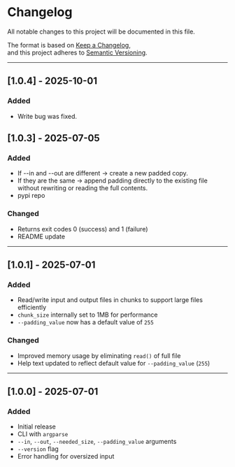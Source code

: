 # Changelog

All notable changes to this project will be documented in this file.

The format is based on [Keep a Changelog](https://keepachangelog.com/en/1.0.0/),  
and this project adheres to [Semantic Versioning](https://semver.org/spec/v2.0.0.html).

---

## [1.0.4] - 2025-10-01
### Added
- Write bug was fixed.


## [1.0.3] - 2025-07-05
### Added
- If --in and --out are different → create a new padded copy.
- If they are the same → append padding directly to the existing file without rewriting or reading the full contents.
- pypi repo


### Changed
- Returns exit codes 0 (success) and 1 (failure)
- README update

---

## [1.0.1] - 2025-07-01
### Added
- Read/write input and output files in chunks to support large files efficiently
- `chunk_size` internally set to 1MB for performance
- `--padding_value` now has a default value of `255`

### Changed
- Improved memory usage by eliminating `read()` of full file
- Help text updated to reflect default value for `--padding_value` (`255`)

---

## [1.0.0] - 2025-07-01
### Added
- Initial release
- CLI with `argparse`
- `--in`, `--out`, `--needed_size`, `--padding_value` arguments
- `--version` flag
- Error handling for oversized input
